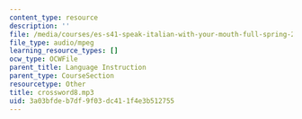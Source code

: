```yaml
---
content_type: resource
description: ''
file: /media/courses/es-s41-speak-italian-with-your-mouth-full-spring-2012/3a03bfdeb7df9f03dc411f4e3b512755_crossword8.mp3
file_type: audio/mpeg
learning_resource_types: []
ocw_type: OCWFile
parent_title: Language Instruction
parent_type: CourseSection
resourcetype: Other
title: crossword8.mp3
uid: 3a03bfde-b7df-9f03-dc41-1f4e3b512755
---
```

